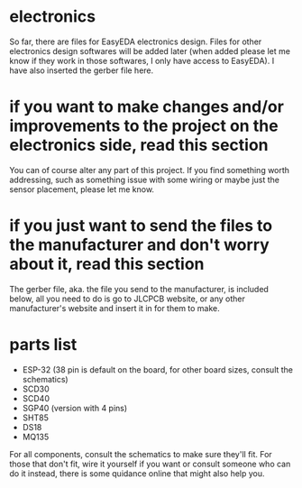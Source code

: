 # electronics

So far, there are files for EasyEDA electronics design. Files for other electronics design softwares will be added later (when added please let me know if they work in those softwares, I only have access to EasyEDA). I have also inserted the gerber file here.

# if you want to make changes and/or improvements to the project on the electronics side, read this section

You can of course alter any part of this project. If you find something worth addressing, such as something issue with some wiring or maybe just the sensor placement, please let me know.

# if you just want to send the files to the manufacturer and don't worry about it, read this section

The gerber file, aka. the file you send to the manufacturer, is included below, all you need to do is go to JLCPCB website, or any other manufacturer's website and insert it in for them to make.

# parts list

- ESP-32 (38 pin is default on the board, for other board sizes, consult the schematics)
- SCD30
- SCD40
- SGP40 (version with 4 pins)
- SHT85
- DS18
- MQ135

For all components, consult the schematics to make sure they'll fit. For those that don't fit, wire it yourself if you want or consult someone who can do it instead, there is some quidance online that might also help you.
